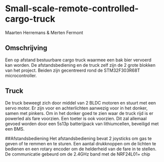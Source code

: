 # Small-scale-remote-controlled-cargo-truck
Maarten Herremans & Merten Fermont

## Omschrijving
Een op afstand bestuurbare cargo truck waarmee een bak bier vervoerd kan worden.
De afstandsbediening en de truck zelf zijn de 2 grote blokken van het project. Beiden zijn gecentreerd rond de STM32F303R68T microcontroller.

## Truck
De truck beweegt zich door middel van 2 BLDC motoren en stuurt met een servo motor.
Er zijn voor en achterlichten aanwezig voor in het donker, samen met pinkers. Om in het donker goed te zien waar de truck rijd is er powerled als fare voorzien. Een toeter is ook voorzien.
Dit zal allemaal gevoed worden door een 5s13p batterijpack van lithiumcellen, beveiligd met een BMS.

##Afstandsbediening
Het afstandsbediening bevat 2 joysticks om gas te geven of te remmen en te sturen. Een aantal drukknoppen om de lichten te bedienen en een rotary encoder om de helderheid van de fare in te stellen.
De communicatie gebeurd om de 2.4GHz band met de NRF24L01+ chip